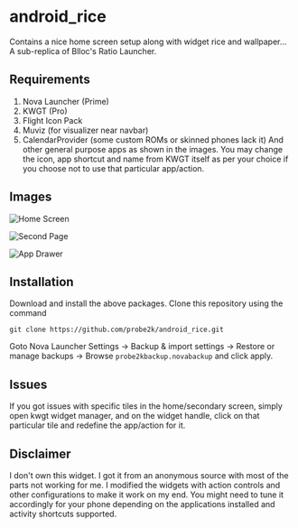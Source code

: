 # android_rice

Contains a nice home screen setup along with widget rice and wallpaper... A sub-replica of Blloc's Ratio Launcher.

## Requirements

1. Nova Launcher (Prime)
2. KWGT (Pro)
3. Flight Icon Pack
4. Muviz (for visualizer near navbar)
5. CalendarProvider (some custom ROMs or skinned phones lack it)
And other general purpose apps as shown in the images. You may change the icon, app shortcut and name from KWGT itself as per your choice if you choose not to use that particular app/action.

## Images

![Home Screen](images/img1.jpg)

![Second Page](images/img2.jpg)

![App Drawer](images/img3.jpg)

## Installation

Download and install the above packages.
Clone this repository using the command
```
git clone https://github.com/probe2k/android_rice.git
```
Goto Nova Launcher Settings -> Backup & import settings -> Restore or manage backups -> Browse ```probe2kbackup.novabackup``` and click apply.

## Issues

If you got issues with specific tiles in the home/secondary screen, simply open kwgt widget manager, and on the widget handle, click on that particular tile and redefine the app/action for it.

## Disclaimer

I don't own this widget. I got it from an anonymous source with most of the parts not working for me. I modified the widgets with action controls and other configurations to make it work on my end. You might need to tune it accordingly for your phone depending on the applications installed and activity shortcuts supported.
